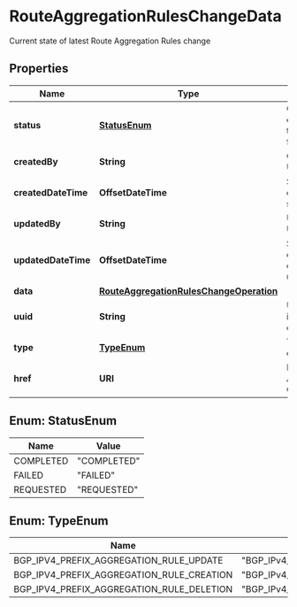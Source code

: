 

# RouteAggregationRulesChangeData

Current state of latest Route Aggregation Rules change

## Properties

| Name | Type | Description | Notes |
|------------ | ------------- | ------------- | -------------|
|**status** | [**StatusEnum**](#StatusEnum) | Current outcome of the change flow |  [optional] |
|**createdBy** | **String** | Created by User Key |  [optional] |
|**createdDateTime** | **OffsetDateTime** | Set when change flow starts |  [optional] |
|**updatedBy** | **String** | Updated by User Key |  [optional] |
|**updatedDateTime** | **OffsetDateTime** | Set when change object is updated |  [optional] |
|**data** | [**RouteAggregationRulesChangeOperation**](RouteAggregationRulesChangeOperation.md) |  |  [optional] |
|**uuid** | **String** | Uniquely identifies a change |  |
|**type** | [**TypeEnum**](#TypeEnum) | Type of change |  |
|**href** | **URI** | Route Aggregation Change URI |  [optional] |



## Enum: StatusEnum

| Name | Value |
|---- | -----|
| COMPLETED | &quot;COMPLETED&quot; |
| FAILED | &quot;FAILED&quot; |
| REQUESTED | &quot;REQUESTED&quot; |



## Enum: TypeEnum

| Name | Value |
|---- | -----|
| BGP_IPV4_PREFIX_AGGREGATION_RULE_UPDATE | &quot;BGP_IPv4_PREFIX_AGGREGATION_RULE_UPDATE&quot; |
| BGP_IPV4_PREFIX_AGGREGATION_RULE_CREATION | &quot;BGP_IPv4_PREFIX_AGGREGATION_RULE_CREATION&quot; |
| BGP_IPV4_PREFIX_AGGREGATION_RULE_DELETION | &quot;BGP_IPv4_PREFIX_AGGREGATION_RULE_DELETION&quot; |



